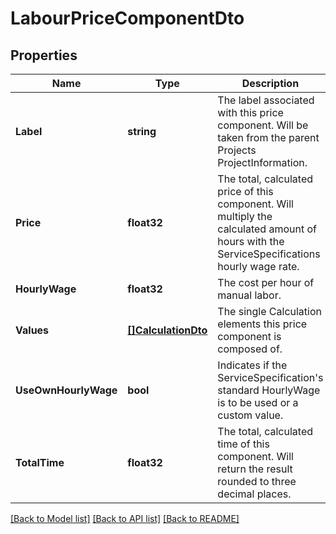 # LabourPriceComponentDto

## Properties

Name | Type | Description | Notes
------------ | ------------- | ------------- | -------------
**Label** | **string** | The label associated with this price component. Will be taken from the parent Projects ProjectInformation. | [optional] 
**Price** | **float32** | The total, calculated price of this component. Will multiply the calculated amount of hours with the ServiceSpecifications hourly wage rate. | [readonly] 
**HourlyWage** | **float32** | The cost per hour of manual labor. | 
**Values** | [**[]CalculationDto**](CalculationDto.md) | The single Calculation elements this price component is composed of. | [optional] 
**UseOwnHourlyWage** | **bool** | Indicates if the ServiceSpecification&#39;s standard HourlyWage is to be used or a custom value. | 
**TotalTime** | **float32** | The total, calculated time of this component. Will return the result rounded to three decimal places. | [readonly] 

[[Back to Model list]](../README.md#documentation-for-models) [[Back to API list]](../README.md#documentation-for-api-endpoints) [[Back to README]](../README.md)


